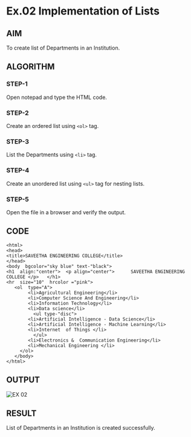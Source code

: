 # Ex.02 Implementation of Lists
## AIM
  To create list of Departments in an Institution.

## ALGORITHM
### STEP-1
  Open notepad and type the HTML code.

### STEP-2
  Create an ordered list using ```<ol>``` tag.

### STEP-3
  List the Departments using ```<li>``` tag.

### STEP-4
  Create an unordered list using ```<ul>``` tag for nesting lists.

### STEP-5
  Open the file in a browser and verify the output.
  
## CODE
~~~
<html>
<head>
<title>SAVEETHA ENGINEERING COLLEGE</title>
</head>
<body  bgcolor="sky blue" text-"black">
<h1  align:"center">  <p align="center">      SAVEETHA ENGINEERING COLLEGE </p>   </h1>
<hr  size="10"  hrcolor ="pink">
   <ol  type="A">
        <li>Agricultural Engineering</li>
        <li>Computer Science And Engineering</li>
        <li>Information Technology</li>
        <li>Data science</li>
          <ul type-"disc">
        <li>Artificial Intelligence - Data Science</li>
        <li>Artificial Intelligence - Machine Learning</li>
        <li>Internet  of Things </li>
          </ul>
        <li>Electronics &  Communication Engineering</li>
        <li>Mechanical Engineering </li>
     </ol>
   </body>
</html>
~~~
## OUTPUT
![EX 02](https://user-images.githubusercontent.com/127816530/229293098-31932ea1-2150-4ea5-b515-bd8c4dac4501.png)

## RESULT
  List of Departments in an Institution is created successfully.
